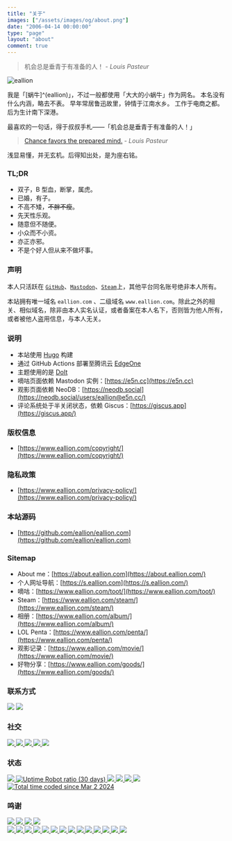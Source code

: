 ```yaml
---
title: "关于"
images: ["/assets/images/og/about.png"]
date: "2006-04-14 00:00:00"
type: "page"
layout: "about"
comment: true
---
```


<div class="greyQuote">
    <blockquote>
        <span id="hitokoto">机会总是垂青于有准备的人！</span> - <cite><span id="author">Louis Pasteur</span></cite>
    </blockquote>
</div>

<img no-view src="/eallion.webp" alt="eallion" class="about-avatar">

我是「[蜗牛]^(eallion)」，不过一般都使用「大大的小蜗牛」作为网名。
本名没有什么内涵，略去不表。
早年常居鲁迅故里，钟情于江南水乡。
工作于电商之都。后为生计南下深港。

最喜欢的一句话，得于叔叔手札——「机会总是垂青于有准备的人！」

> [Chance favors the prepared mind.](https://en.wikipedia.org/wiki/Louis_Pasteur#Career) - _Louis Pasteur_

浅显易懂，并无玄机。后得知出处，是为座右铭。

### TL;DR

* 双子，B 型血，断掌，属虎。
* 已婚，有子。
* 不高不矮，~~不胖不瘦~~。
* 先天性乐观。
* 随意但不随便。
* 小众而不小资。
* 亦正亦邪。
* 不是个好人但从来不做坏事。

### 声明

本人只活跃在 [`GitHub`](https://github.com/eallion)、[`Mastodon`](https://e5n.cc/@eallion)、[`Steam`](https://steamcommunity.com/id/eallion)上，其他平台同名账号绝非本人所有。

本站拥有唯一域名 `eallion.com` 、二级域名 `www.eallion.com`。除此之外的相关、相似域名，除非由本人实名认证，或者备案在本人名下，否则皆为他人所有，或者被他人盗用信息，与本人无关。

### 说明

* 本站使用 [Hugo](https://gohugo.io/) 构建
* 通过 GitHub Actions 部署至腾讯云 [EdgeOne](https://e5n.cc/s/teo)
* 主题使用的是 [DoIt](https://github.com/HEIGE-PCloud/DoIt)
* 嘀咕页面依赖 Mastodon 实例：[https://e5n.cc](https://e5n.cc)  
* 观影页面依赖 NeoDB：[https://neodb.social](https://neodb.social/users/eallion@e5n.cc/)
* 评论系统处于半关闭状态，依赖 Giscus：[https://giscus.app](https://giscus.app/)

### 版权信息

* [https://www.eallion.com/copyright/](https://www.eallion.com/copyright/)

### 隐私政策

* [https://www.eallion.com/privacy-policy/](https://www.eallion.com/privacy-policy/)

### 本站源码

* [https://github.com/eallion/eallion.com](https://github.com/eallion/eallion.com)

### Sitemap

* About me：[https://about.eallion.com](https://about.eallion.com/)
* 个人网址导航：[https://s.eallion.com](https://s.eallion.com/)
* 嘀咕：[https://www.eallion.com/toot/](https://www.eallion.com/toot/)
* Steam：[https://www.eallion.com/steam/](https://www.eallion.com/steam/)
* 相册：[https://www.eallion.com/album/](https://www.eallion.com/album/)
* LOL Penta：[https://www.eallion.com/penta/](https://www.eallion.com/penta/)
* 观影记录：[https://www.eallion.com/movie/](https://www.eallion.com/movie/)
* 好物分享：[https://www.eallion.com/goods/](https://www.eallion.com/goods/)

### 联系方式

<div class="badge">
  <a><img no-view src="https://img.shields.io/badge/Gmail-eallions@gmail.com-blue?style=flat&labelColor=555&logo=gmail&logoColor=fff"></a>
  <a href="https://keybase.io/eallion/pgp_keys.asc?fingerprint=4f07c9a0617d7166f03be7cc6a9279328406fb6c" target="_blank" rel="noopener noreferrer">
    <img no-view src="https://img.shields.io/keybase/pgp/eallion?label=Keybase%20OpenPGP&logo=keybase&logoColor=fff&style=flat">
  </a>
</div>

### 社交

<div class="badge">
  <a href="https://github.com/eallion" target="_blank" rel="noopener noreferrer">
    <img no-view src="https://img.shields.io/badge/GitHub-@eallion-blue?style=flat&labelColor=555&logo=GitHub&logoColor=fff">
  </a>
  <a href="https://e5n.cc/@eallion" target="_blank" rel="noopener noreferrer">
    <img no-view src="https://img.shields.io/badge/Mastodon-@eallion-blue?style=flat&labelColor=555&logo=mastodon&logoColor=fff">
  </a>
  <a href="https://steamcommunity.com/id/eallion" target="_blank" rel="noopener noreferrer">
    <img no-view src="https://img.shields.io/badge/Steam-@eallion-blue?style=flat&labelColor=555&logo=Steam&logoColor=fff">
  </a>
  <a href="https://x.com/eallion" target="_blank" rel="noopener noreferrer">
    <img no-view src="https://img.shields.io/badge/@eallion-blue?style=flat&labelColor=555&logo=x&logoColor=fff">
  </a>
  <a href="https://keybase.io/eallion" target="_blank" rel="noopener noreferrer">
    <img no-view src="https://img.shields.io/badge/Keybase-@eallion-blue?style=flat&labelColor=555&logo=Keybase&logoColor=fff">
  </a>
</div>

### 状态

<div class="badge">
  <a href="https://github.com/eallion/eallion.com/blob/main/LICENSE" target="_blank" rel="noopener noreferrer">
    <img no-view src="https://img.shields.io/badge/License-GLWT-green">
  </a>
  <a href="https://status.eallion.com" target="_blank" rel="noopener noreferrer">
    <img alt="Uptime Robot ratio (30 days)" src="https://img.shields.io/uptimerobot/ratio/m783953686-5912db7169eea9ce488b60c1?link=https%3A%2F%2Fstatus.eallion.com">
  </a>
  <a href="https://github.com/eallion/eallion.com" target="_blank" rel="noopener noreferrer">
    <img no-view src="https://img.shields.io/github/repo-size/eallion/eallion.com">
  </a>
  <a href="https://github.com/eallion/eallion.com/tags" target="_blank" rel="noopener noreferrer">
    <img no-view src="https://img.shields.io/github/v/tag/eallion/eallion.com">
  </a>
  <a href="https://github.com/eallion/eallion.com/tags" target="_blank" rel="noopener noreferrer">
    <img no-view src="https://img.shields.io/github/commits-since/eallion/eallion.com/v3.0.6/main">
  </a>
  <a href="https://github.com/eallion/eallion.com/commits/main" target="_blank" rel="noopener noreferrer">
    <img no-view src="https://img.shields.io/github/last-commit/eallion/eallion.com">
  </a>
  <a href="https://wakatime.com/@018dff59-cb93-47dc-bf2d-945cab4bdaae" target="_blank" rel="noopener noreferrer">
    <img src="https://wakatime.com/badge/user/018dff59-cb93-47dc-bf2d-945cab4bdaae/project/018dffa2-e555-41e5-b4b8-abdc7df6ea3d.svg" alt="Total time coded since Mar 2 2024" />
  </a>
</div>

### 鸣谢

<div class="badge">
  <a href="https://html5.org/" target="_blank" rel="noopener noreferrer">
    <img no-view src="https://img.shields.io/badge/-HTML5-E34F26?style=flat&logo=html5&logoColor=white">
  </a>
  <a href="https://www.w3.org/Style/CSS/" target="_blank" rel="noopener noreferrer">
    <img no-view src="https://img.shields.io/badge/-CSS3-1572B6?style=flat&logo=css3&logoColor=white">
  </a>
  <a href="https://www.javascript.com/" target="_blank" rel="noopener noreferrer">
    <img no-view src="https://img.shields.io/badge/-JavaScript-F7DF1E?style=flat&logo=javascript&logoColor=white">
  </a>
  <a href="https://gohugo.io" target="_blank" rel="noopener noreferrer">
    <img no-view src="https://img.shields.io/badge/-Hugo-FF4088?style=flat&logo=Hugo&logoColor=white">
  </a>
</div>

<div class="badge">
  <a href="https://www.aliyun.com" target="_blank" rel="noopener noreferrer">
    <img no-view src="https://img.shields.io/badge/Aliyun-blue?style=flat&color=blue&labelColor=555&logo=Alibaba-Cloud&logoColor=fff">
  </a>
  <a href="https://www.cloudflare.com" target="_blank" rel="noopener noreferrer">
    <img no-view src="https://img.shields.io/badge/Cloudflare-blue?style=flat&color=blue&labelColor=555&logo=cloudflare&logoColor=fff">
  </a>
  <a href="https://docker.com/" target="_blank" rel="noopener noreferrer">
    <img no-view src="https://img.shields.io/badge/Docker-blue?style=flat&color=blue&labelColor=555&logo=Docker&logoColor=fff">
  </a>
  <a href="https://giscus.app/" target="_blank" rel="noopener noreferrer">
    <img no-view src="https://img.shields.io/badge/Giscus-blue?style=flat&color=blue&labelColor=555&logoColor=fff&logo=data:image/svg+xml;base64,PHN2ZyB4bWxucz0iaHR0cDovL3d3dy53My5vcmcvMjAwMC9zdmciIHdpZHRoPSIxZW0iIGhlaWdodD0iMWVtIiB2aWV3Qm94PSIwIDAgMjQgMjQiPjxwYXRoIGZpbGw9IndoaXRlIiBkPSJNNiAyTDIgOGwxMCAxNEwyMiA4bC00LTZ6Ii8+PC9zdmc+">
  </a>
  <a href="https://www.github.com" target="_blank" rel="noopener noreferrer">
    <img no-view src="https://img.shields.io/badge/GitHub-blue?style=flat&color=blue&labelColor=555&logo=GitHub&logoColor=fff">
  </a>
  <a href="https://github.com/actions" target="_blank" rel="noopener noreferrer">
    <img no-view src="https://img.shields.io/badge/GitHub%20Actions-blue?style=flat&color=blue&labelColor=555&logo=GitHub-Actions&logoColor=fff">
  </a>
  <a href="https://www.google.com" target="_blank" rel="noopener noreferrer">
    <img no-view src="https://img.shields.io/badge/Google-blue?style=flat&color=blue&labelColor=555&logo=Google&logoColor=fff">
  </a>
  <a href="https://fonts.google.com" target="_blank" rel="noopener noreferrer">
    <img no-view src="https://img.shields.io/badge/Google%20Fonts-blue?style=flat&color=blue&labelColor=555&logo=Google-Fonts&logoColor=fff">
  </a>
  <a href="https://gravatar.com/" target="_blank" rel="noopener noreferrer">
    <img no-view src="https://img.shields.io/badge/Gravatar-blue?style=flat&color=blue&labelColor=555&logo=Gravatar&logoColor=fff">
  </a>
  <a href="https://iconify.design/" target="_blank" rel="noopener noreferrer">
    <img no-view src="https://img.shields.io/badge/Iconify-blue?style=flat&color=blue&labelColor=555&logo=iconify&logoColor=fff">
  </a>
  <a href="https://www.jsdelivr.com/" target="_blank" rel="noopener noreferrer">
    <img no-view src="https://img.shields.io/badge/jsDelivr-blue?style=flat&color=blue&labelColor=555&logo=jsDelivr&logoColor=fff">
  </a>
  <a href="https://cloud.tencent.com" target="_blank" rel="noopener noreferrer">
    <img no-view src="https://img.shields.io/badge/Tencent%20Cloud-blue?style=flat&color=blue&labelColor=555&logo=tencent-qq&logoColor=fff">
  </a>
  <a href="https://vercel.com" target="_blank" rel="noopener noreferrer">
    <img no-view src="https://img.shields.io/badge/Vercel-blue?style=flat&color=blue&labelColor=555&logo=Vercel&logoColor=fff">
  </a>
  <a href="https://code.visualstudio.com/" target="_blank" rel="noopener noreferrer">
    <img no-view src="https://img.shields.io/badge/VS%20Code-blue?style=flat&color=blue&labelColor=555&logo=visual-studio-code&logoColor=fff">
  </a>
</div>
